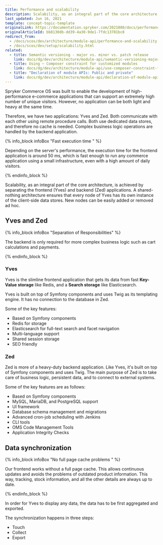 ```yaml
---
title: Performance and scalability
description: Scalability, as an integral part of the core architecture, is achieved by separating the frontend (Yves) and backend (Zed) applications.
last_updated: Jun 16, 2021
template: concept-topic-template
originalLink: https://documentation.spryker.com/2021080/docs/performance-scalability
originalArticleId: bb8130db-dd39-4a30-9de1-7fdc13781bc8
redirect_from:
  - /docs/scos/dev/architecture/module-api/performance-and-scalability.html
  - /docs/scos/dev/setup/scalability.html
related:
  - title: Semantic versioning - major vs. minor vs. patch release
    link: docs/dg/dev/architecture/module-api/semantic-versioning-major-vs.-minor-vs.-patch-release.html
  - title: Using ~ Composer constraint for customized modules
    link: docs/dg/dev/architecture/module-api/use-composer-constraint-for-customized-modules.html
  - title: "Declaration of module APIs: Public and private"
    link: docs/dg/dev/architecture/module-api/declaration-of-module-apis-public-and-private.html
---
```


Spryker Commerce OS was built to enable the development of high-performance e-commerce applications that can support an extremely high number of unique visitors. However, no application can be both light and heavy at the same time.

Therefore, we have two applications: Yves and Zed. Both communicate with each other using remote procedure calls. Both use dedicated data stores, and therefore no cache is needed. Complex business logic operations are handled by the backend application.

{% info_block infoBox "Fast execution time " %}

Depending on the server's performance, the execution time for the frontend application is around 50&nbsp;ms, which is fast enough to run any commerce application using a small infrastructure, even with a high amount of daily visitors.

{% endinfo_block %}

Scalability, as an integral part of the core architecture, is achieved by separating the frontend (Yves) and backend (Zed) applications. A shared-nothing architecture ensures that every node of Yves has its own instance of the client-side data stores. New nodes can be easily added or removed ad hoc.

## Yves and Zed

{% info_block infoBox "Separation of Responsibilities" %}

The backend is only required for more complex business logic such as cart calculations and payments.

{% endinfo_block %}


### Yves

Yves is the slimline frontend application that gets its data from fast **Key-Value storage** like Redis, and a **Search storage** like Elasticsearch.

Yves is built on top of Symfony components and uses Twig as its templating engine. It has no connection to the database in Zed.

Some of the key features:

* Based on Symfony components
* Redis for storage
* Elasticsearch for full-text search and facet navigation
* Multi-language support
* Shared session storage
* SEO friendly

### Zed

Zed is more of a heavy-duty backend application. Like Yves, it's built on top of Symfony components and uses Twig. The main purpose of Zed is to take care of business logic, persistent data, and to connect to external systems.

Some of the key features are as follows:

* Based on Symfony components
* MySQL, MariaDB, and PostgreSQL support
* UI framework
* Database schema management and migrations
* Advanced cron-job scheduling with Jenkins
* CLI tools
* OMS Code Management Tools
* Application Integrity Checks

## Data synchronization

{% info_block infoBox "No full page cache problems " %}

Our frontend works without a full page cache. This allows continuous updates and avoids the problems of outdated product information. This way, tracking, stock information, and all the other details are always up to date.

{% endinfo_block %}

In order for Yves to display any data, the data has to be first aggregated and exported.

The synchronization happens in three steps:
* Touch
* Collect
* Export
